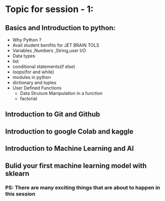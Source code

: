 # Topic for session - 1:
## Basics and Introduction to python:
- Why Python ?
- Avail student benifits for JET BRAIN TOLS
- Variables ,Numbers ,String,user I/O
- Data types 
- list 
- conditional statements(if else)
- loops(for and while)
- modules in python 
- dictionary and tuples
- User Defined Functions
  - Data Struture Manipulation in a function
  - factorial
## Introduction to Git and Github
## Introduction to google Colab and kaggle
## Introduction to Machine Learning and AI
## Bulid your first machine learning model with sklearn
### PS: There are many exciting things that are about to happen in this session



